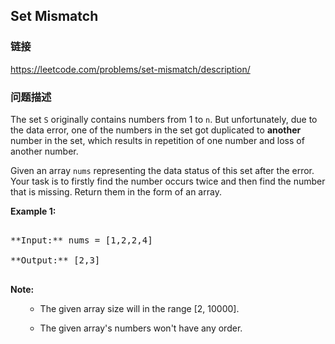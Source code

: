 ## Set Mismatch  
### 链接  
https://leetcode.com/problems/set-mismatch/description/  
### 问题描述

The set `S` originally contains numbers from 1 to `n`. But unfortunately, due to the data error, one of the numbers in the set got duplicated to **another** number in the set, which results in repetition of one number and loss of another number. 



Given an array `nums` representing the data status of this set after the error. Your task is to firstly find the number occurs twice and then find the number that is missing. Return them in the form of an array.


**Example 1:**<br />
<pre>
**Input:** nums = [1,2,2,4]
**Output:** [2,3]
</pre>


**Note:**<br>
<ol>
- The given array size will in the range [2, 10000].
- The given array's numbers won't have any order.
</ol>

